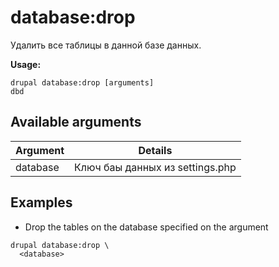 # database:drop
Удалить все таблицы в данной базе данных.

**Usage:**
```
drupal database:drop [arguments]
dbd
```

## Available arguments
Argument | Details
---------|-------------
database | Ключ баы данных из settings.php

## Examples
* Drop the tables on the database specified on the argument
```
drupal database:drop \
  <database>
```
